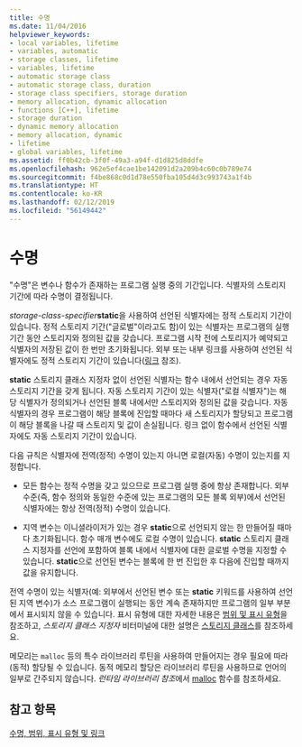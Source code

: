 ```yaml
---
title: 수명
ms.date: 11/04/2016
helpviewer_keywords:
- local variables, lifetime
- variables, automatic
- storage classes, lifetime
- variables, lifetime
- automatic storage class
- automatic storage class, duration
- storage class specifiers, storage duration
- memory allocation, dynamic allocation
- functions [C++], lifetime
- storage duration
- dynamic memory allocation
- memory allocation, dynamic
- lifetime
- global variables, lifetime
ms.assetid: ff0b42cb-3f0f-49a3-a94f-d1d825d8ddfe
ms.openlocfilehash: 962e5ef4cae1be142091d2a209b4c60c0b789e74
ms.sourcegitcommit: f4be868c0d1d78e550fba105d4d3c993743a1f4b
ms.translationtype: HT
ms.contentlocale: ko-KR
ms.lasthandoff: 02/12/2019
ms.locfileid: "56149442"
---
```

# <a name="lifetime"></a>수명

"수명"은 변수나 함수가 존재하는 프로그램 실행 중의 기간입니다. 식별자의 스토리지 기간에 따라 수명이 결정됩니다.

*storage-class-specifier***static**을 사용하여 선언된 식별자에는 정적 스토리지 기간이 있습니다. 정적 스토리지 기간("글로벌"이라고도 함)이 있는 식별자는 프로그램의 실행 기간 동안 스토리지와 정의된 값을 갖습니다. 프로그램 시작 전에 스토리지가 예약되고 식별자의 저장된 값이 한 번만 초기화됩니다. 외부 또는 내부 링크를 사용하여 선언된 식별자에도 정적 스토리지 기간이 있습니다([링크](../c-language/linkage.md) 참조).

**static** 스토리지 클래스 지정자 없이 선언된 식별자는 함수 내에서 선언되는 경우 자동 스토리지 기간을 갖게 됩니다. 자동 스토리지 기간이 있는 식별자("로컬 식별자")는 해당 식별자가 정의되거나 선언된 블록 내에서만 스토리지와 정의된 값을 갖습니다. 자동 식별자의 경우 프로그램이 해당 블록에 진입할 때마다 새 스토리지가 할당되고 프로그램이 해당 블록을 나갈 때 스토리지 및 값이 손실됩니다. 링크 없이 함수에서 선언된 식별자에도 자동 스토리지 기간이 있습니다.

다음 규칙은 식별자에 전역(정적) 수명이 있는지 아니면 로컬(자동) 수명이 있는지를 지정합니다.

- 모든 함수는 정적 수명을 갖고 있으므로 프로그램 실행 중에 항상 존재합니다. 외부 수준(즉, 함수 정의와 동일한 수준에 있는 프로그램의 모든 블록 외부)에서 선언된 식별자에는 항상 전역(정적) 수명이 있습니다.

- 지역 변수는 이니셜라이저가 있는 경우 **static**으로 선언되지 않는 한 만들어질 때마다 초기화됩니다. 함수 매개 변수에도 로컬 수명이 있습니다. **static** 스토리지 클래스 지정자를 선언에 포함하여 블록 내에서 식별자에 대한 글로벌 수명을 지정할 수 있습니다. **static**으로 선언된 변수는 블록에 한 번 진입한 후 다음에 진입할 때까지 값을 유지합니다.

전역 수명이 있는 식별자(예: 외부에서 선언된 변수 또는 **static** 키워드를 사용하여 선언된 지역 변수)가 소스 프로그램이 실행되는 동안 계속 존재하지만 프로그램의 일부 부분에서 표시되지 않을 수 있습니다. 표시 유형에 대한 자세한 내용은 [범위 및 표시 유형](../c-language/scope-and-visibility.md)을 참조하고, *스토리지 클래스 지정자* 비터미널에 대한 설명은 [스토리지 클래스](../c-language/c-storage-classes.md)를 참조하세요.

메모리는 `malloc` 등의 특수 라이브러리 루틴을 사용하여 만들어지는 경우 필요에 따라(동적) 할당될 수 있습니다. 동적 메모리 할당은 라이브러리 루틴을 사용하므로 언어의 일부로 간주되지 않습니다. *런타임 라이브러리 참조*에서 [malloc](../c-runtime-library/reference/malloc.md) 함수를 참조하세요.

## <a name="see-also"></a>참고 항목

[수명, 범위, 표시 유형 및 링크](../c-language/lifetime-scope-visibility-and-linkage.md)
